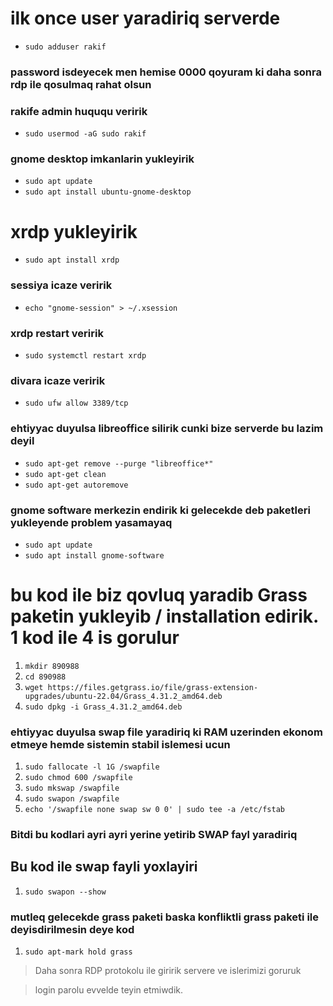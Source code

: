  # ilk once user yaradiriq serverde 
- `sudo adduser rakif`

### password isdeyecek men hemise 0000 qoyuram ki daha sonra rdp ile qosulmaq rahat olsun

### rakife admin huququ veririk
-  `sudo usermod -aG sudo rakif`


### gnome desktop imkanlarin yukleyirik


- `sudo apt update`
- `sudo apt install ubuntu-gnome-desktop`




# xrdp yukleyirik

-  `sudo apt install xrdp`

###  sessiya icaze veririk
-  `echo "gnome-session" > ~/.xsession`

### xrdp restart veririk
- `sudo systemctl restart xrdp`

### divara icaze veririk
- `sudo ufw allow 3389/tcp`


### ehtiyyac duyulsa  libreoffice silirik cunki bize serverde bu lazim deyil

-  `sudo apt-get remove --purge "libreoffice*"`
-  `sudo apt-get clean`
-   `sudo apt-get autoremove`


### gnome software merkezin endirik ki gelecekde deb paketleri yukleyende problem yasamayaq

-  `sudo apt update`
-  `sudo apt install gnome-software`


# bu kod ile biz qovluq yaradib Grass paketin yukleyib / installation edirik.  1 kod ile 4 is gorulur


1. `mkdir 890988`
2. `cd 890988`
3. `wget https://files.getgrass.io/file/grass-extension-upgrades/ubuntu-22.04/Grass_4.31.2_amd64.deb`
4. `sudo dpkg -i Grass_4.31.2_amd64.deb`


### ehtiyyac duyulsa  swap file yaradiriq ki RAM uzerinden ekonom etmeye hemde sistemin stabil islemesi ucun
1. `sudo fallocate -l 1G /swapfile`
2. `sudo chmod 600 /swapfile`
3. `sudo mkswap /swapfile`
4. `sudo swapon /swapfile`
5. `echo '/swapfile none swap sw 0 0' | sudo tee -a /etc/fstab`

### Bitdi bu kodlari ayri ayri yerine yetirib SWAP fayl yaradiriq

## Bu kod ile swap fayli yoxlayiri

1. `sudo swapon --show`


### mutleq gelecekde grass paketi baska konfliktli grass paketi ile deyisdirilmesin deye kod
1. `sudo apt-mark hold grass`



> Daha sonra RDP protokolu ile giririk servere ve islerimizi goruruk

> login parolu evvelde teyin etmiwdik.
